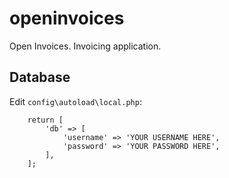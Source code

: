 # openinvoices
Open Invoices. Invoicing application.

## Database

Edit `config\autoload\local.php`:

```
    return [
        'db' => [
            'username' => 'YOUR USERNAME HERE',
            'password' => 'YOUR PASSWORD HERE',
        ],
    ];
```